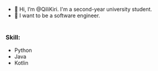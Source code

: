- 👋 Hi, I’m @QiliKiri. I'm a second-year university student.
- 👀 I want to be a software engineer.<br><br>
### Skill:
- Python
- Java
- Kotlin


<!---
QiliKiri/QiliKiri is a ✨ special ✨ repository because its `README.md` (this file) appears on your GitHub profile.
You can click the Preview link to take a look at your changes.
--->
